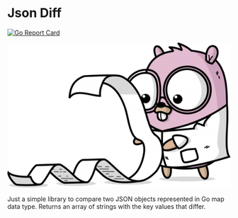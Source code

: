 # Json Diff

[![Go Report Card](https://goreportcard.com/report/github.com/NeowayLabs/jsondiff)](https://goreportcard.com/report/github.com/NeowayLabs/jsondiff)

![Gopher image](img/gopher.png)

Just a simple library to compare two JSON objects represented in Go map data type. Returns an array of strings with the key values that differ.
